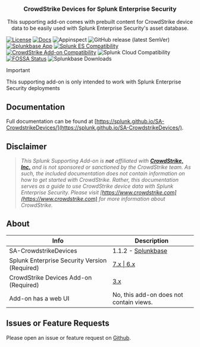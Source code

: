 <div align="center">
    <h3>CrowdStrike Devices for Splunk Enterprise Security</h3>
    <p>This supporting add-on comes with prebuilt content for  CrowdStrike device data to be easily used with Splunk Enterprise Security's asset database.</p>
</div>

[![License](https://img.shields.io/badge/License-Splunk%20General%20Terms-ce0070)](https://www.splunk.com/en_us/legal/splunk-general-terms.html)
[![Docs](https://github.com/splunk/SA-CrowdstrikeDevices/actions/workflows/docs.yml/badge.svg)](splunk.github.io/SA-CrowdstrikeDevices/)
![Appinspect](https://github.com/splunk/SA-CrowdstrikeDevices/actions/workflows/appinspect.yml/badge.svg)
![GitHub release (latest SemVer)](https://img.shields.io/github/v/release/splunk/SA-CrowdstrikeDevices)
[![Splunkbase App](https://img.shields.io/badge/Splunkbase-SA--CrowdstrikeDevices-blue)](https://splunkbase.splunk.com/app/6573)
[![Splunk ES Compatibility](https://img.shields.io/badge/Splunk%20ES%20Compatibility-7.x%20|%206.x-success)](https://splunkbase.splunk.com/app/263)
[![CrowdStrike Add-on Compatibility](https://img.shields.io/badge/CrowdStrike%20Addon%20Compatibility-3.x-success)](https://splunkbase.splunk.com/app/5570)
![Splunk Cloud Compatibility](https://img.shields.io/badge/Splunk%20Cloud%20Ready-Victoria%20|%20Classic-informational?logo=splunk)
[![FOSSA Status](https://app.fossa.com/api/projects/git%2Bgithub.com%2FZachChristensen28%2FSA-CrowdstrikeDevices.svg?type=small)](https://app.fossa.com/projects/git%2Bgithub.com%2FZachChristensen28%2FSA-CrowdstrikeDevices?ref=badge_small)
![Splunkbase Downloads](https://img.shields.io/endpoint?color=%23&url=https%3A%2F%2Fsplunkbasebadge.livehybrid.com%2Fv1%2Fdownloads%2F6573)

> [!IMPORTANT]
> This supporting add-on is only intended to work with Splunk Enterprise Security deployments

## Documentation

Full documentation can be found at [https://splunk.github.io/SA-CrowdstrikeDevices/](https://splunk.github.io/SA-CrowdstrikeDevices/).

## Disclaimer

> *This Splunk Supporting Add-on is __not__ affiliated with [__CrowdStrike, Inc.__](https://www.crowdstrike.com) and is not sponsored or sanctioned by the CrowdStrike team. As such, the included documentation does not contain information on how to get started with CrowdStrike. Rather, this documentation serves as a guide to use CrowdStrike device data with Splunk Enterprise Security. Please visit [https://www.crowdstrike.com](https://www.crowdstrike.com) for more information about CrowdStrike.*

## About

Info | Description
------|----------
SA-CrowdstrikeDevices | 1.1.2 - [Splunkbase](https://splunkbase.splunk.com/app/6573/) 
Splunk Enterprise Security Version (Required) | [7.x \| 6.x](https://splunkbase.splunk.com/app/263)
CrowdStrike Devices Add-on (Required) | [3.x](https://splunkbase.splunk.com/app/5570)
Add-on has a web UI | No, this add-on does not contain views.

## Issues or Feature Requests

Please open an issue or feature request on [Github](https://github.com/splunk/SA-CrowdstrikeDevices/issues).

